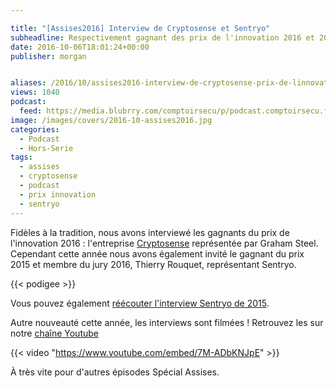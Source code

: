 ```yaml
---

title: "[Assises2016] Interview de Cryptosense et Sentryo"
subheadline: Respectivement gagnant des prix de l'innovation 2016 et 2015
date: 2016-10-06T18:01:24+00:00
publisher: morgan


aliases: /2016/10/assises2016-interview-de-cryptosense-prix-de-linnovation-et-sentryo-gagnant-2015/
views: 1040
podcast:
  feed: https://media.blubrry.com/comptoirsecu/p/podcast.comptoirsecu.fr/CSEC.INTERVIEWS_ASSISES.2016.PRIX_INNOVATION.mp3
image: /images/covers/2016-10-assises2016.jpg
categories:
  - Podcast
  - Hors-Serie
tags:
  - assises
  - cryptosense
  - podcast
  - prix innovation
  - sentryo
---
```


Fidèles à la tradition, nous avons interviewé les gagnants du prix de l'innovation 2016 : l'entreprise [Cryptosense](https://cryptosense.com/) représentée par Graham Steel. Cependant cette année nous avons également invité le gagnant du prix 2015 et membre du jury 2016, Thierry Rouquet, représentant Sentryo.

{{< podigee >}}


Vous pouvez également [réécouter l'interview Sentryo de 2015](https://www.comptoirsecu.fr/2015/11/assises-2015-interview-sentryo/).

Autre nouveauté cette année, les interviews sont filmées ! Retrouvez les sur notre [chaîne Youtube](https://www.youtube.com/channel/UCF-ljS9G2ABgsN7P83WDFhQ)

{{< video "https://www.youtube.com/embed/7M-ADbKNJpE" >}}

À très vite pour d'autres épisodes Spécial Assises.
